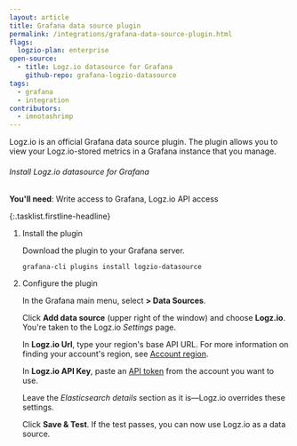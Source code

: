 ```yaml
---
layout: article
title: Grafana data source plugin
permalink: /integrations/grafana-data-source-plugin.html
flags:
  logzio-plan: enterprise
open-source:
  - title: Logz.io datasource for Grafana
    github-repo: grafana-logzio-datasource
tags:
  - grafana
  - integration
contributors:
  - imnotashrimp
---
```


Logz.io is an official Grafana data source plugin.
The plugin allows you to view your Logz.io-stored metrics in a Grafana instance that you manage.

###### Install Logz.io datasource for Grafana

**You'll need**:
Write access to Grafana,
Logz.io API access

{:.tasklist.firstline-headline}
1.  Install the plugin

    Download the plugin to your Grafana server.

    ```shell
    grafana-cli plugins install logzio-datasource
    ```

2.  Configure the plugin

    In the Grafana main menu, select **<i class="fas fa-cog"></i> > Data Sources**.

    Click **Add data source** (upper right of the window) and choose **Logz.io**.
    You're taken to the Logz.io _Settings_ page.

    In **Logz.io Url**, type your region's base API URL.
    For more information on finding your account's region, see [Account region]({{site.baseurl}}/user-guide/accounts/account-region.html).

    In **Logz.io API Key**, paste an [API token](https://app.logz.io/#/dashboard/settings/api-tokens) from the account you want to use.

    Leave the _Elasticsearch details_ section as it is—Logz.io overrides these settings.

    Click **Save & Test**.
    If the test passes, you can now use Logz.io as a data source.
